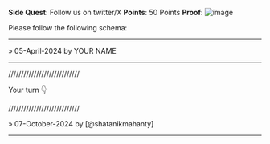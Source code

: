 **Side Quest**: Follow us on twitter/X
**Points**: 50 Points
**Proof**: ![image](https://github.com/user-attachments/assets/628d287f-0d84-4cd9-b8c8-611f874ef3c5)


Please follow the following schema:

---

» 05-April-2024 by YOUR NAME

---

////////////////////////////

Your turn 👇

////////////////////////////

» 07-October-2024 by [@shatanikmahanty]

---
